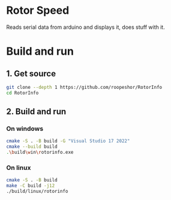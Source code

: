 # Rotor Speed

Reads serial data from arduino and displays it, does stuff with it.

# Build and run
## 1. Get source
```bash
git clone --depth 1 https://github.com/roopeshor/RotorInfo
cd RotorInfo
```
## 2. Build and run
### On windows
```bash
cmake -S . -B build -G "Visual Studio 17 2022"
cmake --build build
.\build\win\rotorinfo.exe
```

### On linux
```bash
cmake -S . -B build
make -C build -j12
./build/linux/rotorinfo
```
